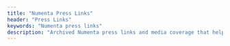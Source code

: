 ```yaml
---
title: "Numenta Press Links"
header: "Press Links"
keywords: "Numenta press links"
description: "Archived Numenta press links and media coverage that help communicate our story to the world."
---
```

